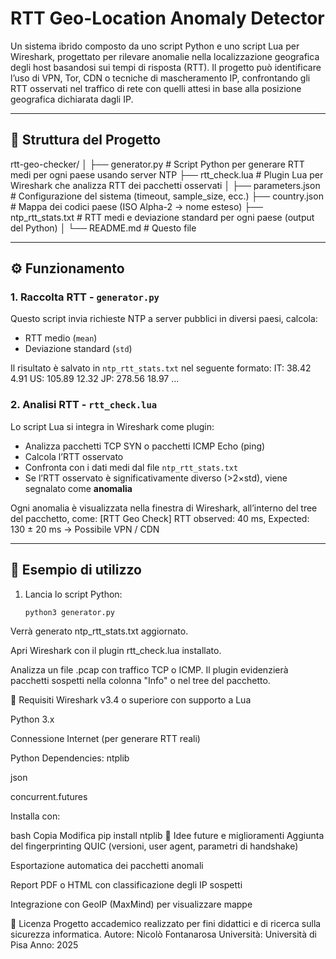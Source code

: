 # RTT Geo-Location Anomaly Detector

Un sistema ibrido composto da uno script Python e uno script Lua per Wireshark, progettato per rilevare anomalie nella localizzazione geografica degli host basandosi sui tempi di risposta (RTT). Il progetto può identificare l’uso di VPN, Tor, CDN o tecniche di mascheramento IP, confrontando gli RTT osservati nel traffico di rete con quelli attesi in base alla posizione geografica dichiarata dagli IP.

---

## 📁 Struttura del Progetto

rtt-geo-checker/ │ ├── generator.py # Script Python per generare RTT medi per ogni paese usando server NTP ├── rtt_check.lua # Plugin Lua per Wireshark che analizza RTT dei pacchetti osservati │ ├── parameters.json # Configurazione del sistema (timeout, sample_size, ecc.) ├── country.json # Mappa dei codici paese (ISO Alpha-2 → nome esteso) ├── ntp_rtt_stats.txt # RTT medi e deviazione standard per ogni paese (output del Python) │ └── README.md # Questo file

---

## ⚙️ Funzionamento

### 1. Raccolta RTT - `generator.py`
Questo script invia richieste NTP a server pubblici in diversi paesi, calcola:
- RTT medio (`mean`)
- Deviazione standard (`std`)
  
Il risultato è salvato in `ntp_rtt_stats.txt` nel seguente formato:
IT: 38.42 4.91 US: 105.89 12.32 JP: 278.56 18.97 ...

### 2. Analisi RTT - `rtt_check.lua`
Lo script Lua si integra in Wireshark come plugin:
- Analizza pacchetti TCP SYN o pacchetti ICMP Echo (ping)
- Calcola l’RTT osservato
- Confronta con i dati medi dal file `ntp_rtt_stats.txt`
- Se l’RTT osservato è significativamente diverso (>2×std), viene segnalato come **anomalia**

Ogni anomalia è visualizzata nella finestra di Wireshark, all’interno del tree del pacchetto, come:
[RTT Geo Check] RTT observed: 40 ms, Expected: 130 ± 20 ms → Possibile VPN / CDN

---

## 🧪 Esempio di utilizzo

1. Lancia lo script Python:
   ```bash
   python3 generator.py
Verrà generato ntp_rtt_stats.txt aggiornato.

Apri Wireshark con il plugin rtt_check.lua installato.

Analizza un file .pcap con traffico TCP o ICMP.
Il plugin evidenzierà pacchetti sospetti nella colonna "Info" o nel tree del pacchetto.

📌 Requisiti
Wireshark v3.4 o superiore con supporto a Lua

Python 3.x

Connessione Internet (per generare RTT reali)

Python Dependencies:
ntplib

json

concurrent.futures

Installa con:

bash
Copia
Modifica
pip install ntplib
🔎 Idee future e miglioramenti
Aggiunta del fingerprinting QUIC (versioni, user agent, parametri di handshake)

Esportazione automatica dei pacchetti anomali

Report PDF o HTML con classificazione degli IP sospetti

Integrazione con GeoIP (MaxMind) per visualizzare mappe

📄 Licenza
Progetto accademico realizzato per fini didattici e di ricerca sulla sicurezza informatica.
Autore: Nicolò Fontanarosa
Università: Università di Pisa
Anno: 2025
